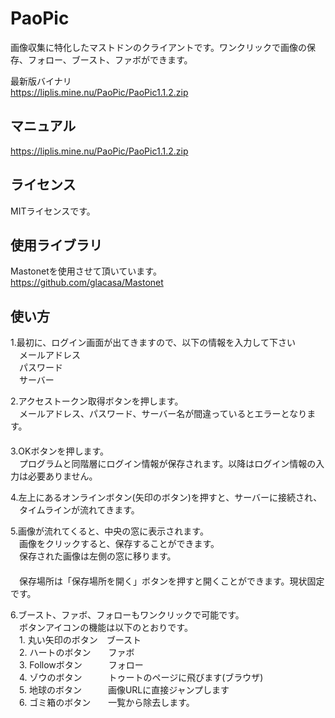 # PaoPic
画像収集に特化したマストドンのクライアントです。ワンクリックで画像の保存、フォロー、ブースト、ファボができます。  
  
最新版バイナリ  
https://liplis.mine.nu/PaoPic/PaoPic1.1.2.zip  

## マニュアル  
https://liplis.mine.nu/PaoPic/PaoPic1.1.2.zip  
  
## ライセンス
MITライセンスです。  
  
## 使用ライブラリ
Mastonetを使用させて頂いています。  
https://github.com/glacasa/Mastonet  
  
## 使い方 
1.最初に、ログイン画面が出てきますので、以下の情報を入力して下さい  
　メールアドレス  
　パスワード  
　サーバー  
  
2.アクセストークン取得ボタンを押します。  
　メールアドレス、パスワード、サーバー名が間違っているとエラーとなります。  
　  
3.OKボタンを押します。  
　プログラムと同階層にログイン情報が保存されます。以降はログイン情報の入力は必要ありません。  
  
4.左上にあるオンラインボタン(矢印のボタン)を押すと、サーバーに接続され、  
　タイムラインが流れてきます。  
  
5.画像が流れてくると、中央の窓に表示されます。  
　画像をクリックすると、保存することができます。  
　保存された画像は左側の窓に移ります。  
　  
　保存場所は「保存場所を開く」ボタンを押すと開くことができます。現状固定です。  
  
6.ブースト、ファボ、フォローもワンクリックで可能です。  
　ボタンアイコンの機能は以下のとおりです。  
　1. 丸い矢印のボタン　ブースト  
　2. ハートのボタン　　ファボ  
　3. Followボタン　　　フォロー  
　4. ゾウのボタン　　　トゥートのページに飛びます(ブラウザ)  
　5. 地球のボタン　　　画像URLに直接ジャンプします  
　6. ゴミ箱のボタン　　一覧から除去します。  
  
